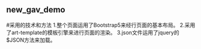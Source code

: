 ## new_gav_demo
#采用的技术和方法
1.整个页面运用了Bootstrap5来经行页面的基本布局。
2.采用了art-template的模板引擎来进行页面的渲染。
3.json文件运用了jquery的$JSON方法来加载。